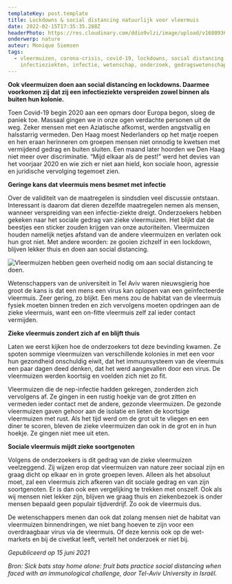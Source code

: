 ```yaml
---
templateKey: post.template
title: Lockdowns & social distancing natuurlijk voor vleermuis
date: 2022-02-15T17:35:35.288Z
headerPhoto: https://res.cloudinary.com/ddio9vlzi/image/upload/v1680936072/sciencegeek/posts/vleermuis-hangend-schattig.webp
onderwerp: nature
auteur: Monique Siemsen
tags:
  - vleermuizen, corona-crisis, covid-19, lockdowns, social distancing,
    infectieziekten, infectie, wetenschap, onderzoek, gedragswetenschappen
---
```


**Ook vleermuizen doen aan social distancing en lockdowns. Daarmee voorkomen zij dat zij een infectieziekte verspreiden zowel binnen als buiten hun kolonie.**

Toen Covid-19 begin 2020 aan een opmars door Europa begon, sloeg de paniek toe. Massaal gingen we in onze ogen verdachte personen uit de weg. Zeker mensen met een Aziatische afkomst, werden angstvallig en halsstarrig vermeden. Den Haag moest Nederlanders op het matje roepen en hen eraan herinneren om groepen mensen niet onnodig te kwetsen met vermijdend gedrag en buiten sluiten. Een maand later hoorden we Den Haag niet meer over discriminatie. “Mijd elkaar als de pest!” werd het devies van het voorjaar 2020 en wie zich er niet aan hield, kon sociale hoon, agressie en juridische vervolging tegemoet zien.

**Geringe kans dat vleermuis mens besmet met infectie**

Over de validiteit van de maatregelen is sindsdien veel discussie ontstaan. Interessant is daarom dat dieren dezelfde maatregelen nemen als mensen, wanneer verspreiding van een infectie-ziekte dreigt. Onderzoekers hebben gekeken naar het sociale gedrag van zieke vleermuizen. Het blijkt dat de beestjes een sticker zouden krijgen van onze autoriteiten. Vleermuizen houden namelijk netjes afstand van de andere vleermuizen en verlaten ook hun grot niet. Met andere woorden: ze gooien zichzelf in een lockdown, blijven lekker thuis en doen aan social distancing.

![Vleermuizen hebben geen overheid nodig om aan social distancing te doen.](https://res.cloudinary.com/ddio9vlzi/image/upload/v1680936072/sciencegeek/posts/vleermuizen-zonsondergang-boom.jpg "Pixabay.com")

Wetenschappers van de universiteit in Tel Aviv waren nieuwsgierig hoe groot de kans is dat een mens een virus kan oplopen van een geïnfecteerde vleermuis. Zeer gering, zo blijkt. Een mens zou de habitat van de vleermuis fysiek moeten binnen treden en zich vervolgens moeten opdringen aan de zieke vleermuis, want een on-fitte vleermuis zelf zal ieder contact vermijden.

**Zieke vleermuis zondert zich af en blijft thuis**

Laten we eerst kijken hoe de onderzoekers tot deze bevinding kwamen. Ze spoten sommige vleermuizen van verschillende kolonies in met een voor hun gezondheid onschuldig eiwit, dat het immuunsysteem van de vleermuis een paar dagen deed denken, dat het werd aangevallen door een virus. De vleermuizen werden koortsig en voelden zich niet zo fit.

Vleermuizen die de nep-infectie hadden gekregen, zonderden zich vervolgens af. Ze gingen in een rustig hoekje van de grot zitten en vermeden ieder contact met de andere, gezonde vleermuizen. De gezonde vleermuizen gaven gehoor aan de isolatie en lieten de koortsige vleermuizen met rust. Als het tijd werd om de grot uit te vliegen en een diner te scoren, bleven de zieke vleermuizen dan ook in de grot en in hun hoekje. Ze gingen niet mee uit eten.

**Sociale vleermuis mijdt zieke soortgenoten**

Volgens de onderzoekers is dit gedrag van de zieke vleermuizen veelzeggend. Zij wijzen erop dat vleermuizen van nature zeer sociaal zijn en graag dicht op elkaar en in grote groepen leven. Alleen als het absoluut moet, zal een vleermuis zich afkeren van dit sociale gedrag en van zijn soortgenoten. Er is dan ook een vergelijking te trekken met onszelf. Ook als wij mensen niet lekker zijn, blijven we graag thuis en ziekenbezoek is onder mensen bepaald geen populair tijdverdrijf. Zo ook de vleermuis dus.

De wetenschappers menen dan ook dat zolang mensen niet de habitat van vleermuizen binnendringen, we niet bang hoeven te zijn voor een overdraagbaar virus via de vleermuis. Of deze kennis ook op de wet-markets en bij de civetkat leeft, vertelt het onderzoek er niet bij.

_Gepubliceerd op 15 juni 2021_

_Bron: Sick bats stay home alone: fruit bats practice social distancing when faced with an immunological challenge, door Tel-Aviv University in Israël._
